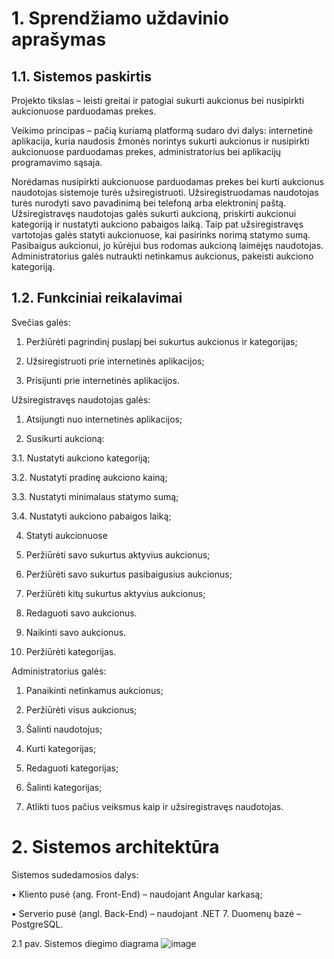 # 1.	Sprendžiamo uždavinio aprašymas

## 1.1. Sistemos paskirtis

Projekto tikslas – leisti greitai ir patogiai sukurti aukcionus bei nusipirkti aukcionuose parduodamas prekes.

Veikimo principas – pačią kuriamą platformą sudaro dvi dalys: internetinė aplikacija, kuria naudosis žmonės norintys sukurti aukcionus ir nusipirkti aukcionuose parduodamas prekes, administratorius bei aplikacijų programavimo sąsaja.

Norėdamas nusipirkti aukcionuose parduodamas prekes bei kurti aukcionus naudotojas sistemoje turės užsiregistruoti. Užsiregistruodamas naudotojas turės nurodyti savo pavadinimą bei telefoną arba elektroninį paštą. Užsiregistravęs naudotojas galės sukurti aukcioną, priskirti aukcionui kategoriją ir nustatyti aukciono pabaigos laiką. Taip pat užsiregistravęs vartotojas galės statyti aukcionuose, kai pasirinks norimą statymo sumą. Pasibaigus aukcionui, jo kūrėjui bus rodomas aukcioną laimėjęs naudotojas. Administratorius galės nutraukti netinkamus aukcionus, pakeisti aukciono kategoriją.

## 1.2. Funkciniai reikalavimai

Svečias galės:

1.	Peržiūrėti pagrindinį puslapį bei sukurtus aukcionus ir kategorijas;

2.	Užsiregistruoti prie internetinės aplikacijos;

3.	Prisijunti prie internetinės aplikacijos.


Užsiregistravęs naudotojas galės:

1.	Atsijungti nuo internetinės aplikacijos;

2.	Susikurti aukcioną:

3.1.	Nustatyti aukciono kategoriją;

3.2.	Nustatyti pradinę aukciono kainą;

3.3.	Nustatyti minimalaus statymo sumą;

3.4.	Nustatyti aukciono pabaigos laiką;

4.	Statyti aukcionuose

5.	Peržiūrėti savo sukurtus aktyvius aukcionus;

6.	Peržiūrėti savo sukurtus pasibaigusius aukcionus;

7.	Peržiūrėti kitų sukurtus aktyvius aukcionus;
   
8.	Redaguoti savo aukcionus.

9. Naikinti savo aukcionus.
    
10. Peržiūrėti kategorijas.
 
Administratorius galės:

1.	Panaikinti netinkamus aukcionus;

2.	Peržiūrėti visus aukcionus;

3.	Šalinti naudotojus;

4.	Kurti kategorijas;
   
5.	Redaguoti kategorijas;
   
6.	Šalinti kategorijas;

7.	Atlikti tuos pačius veiksmus kaip ir užsiregistravęs naudotojas.


# 2.	Sistemos architektūra

Sistemos sudedamosios dalys:

•	Kliento pusė (ang. Front-End) – naudojant Angular karkasą;

•	Serverio pusė (angl. Back-End) – naudojant .NET 7. Duomenų bazė – PostgreSQL.

2.1 pav. Sistemos diegimo diagrama
![image](https://github.com/GintarasBeskajev/Auction_Finder/assets/100523608/8925cabd-8643-4797-bd77-8b94c14c88c4)








